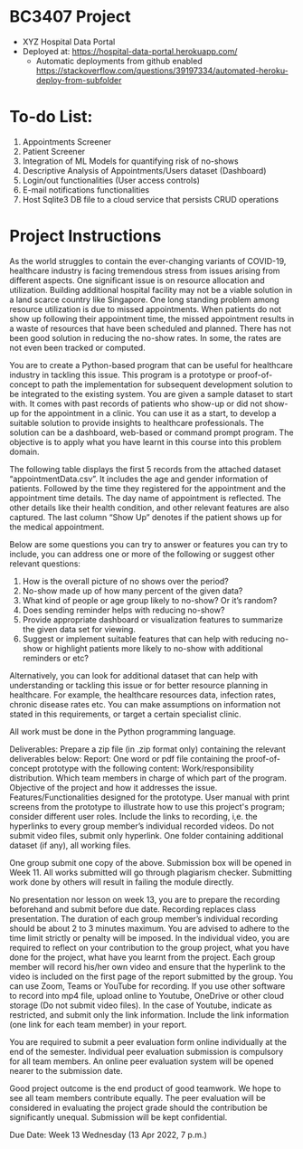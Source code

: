 # BC3407 Project
- XYZ Hospital Data Portal
- Deployed at: https://hospital-data-portal.herokuapp.com/
  - Automatic deployments from github enabled https://stackoverflow.com/questions/39197334/automated-heroku-deploy-from-subfolder

# To-do List:
1. Appointments Screener
2. Patient Screener
3. Integration of ML Models for quantifying risk of no-shows
4. Descriptive Analysis of Appointments/Users dataset (Dashboard)
5. Login/out functionalities (User access controls)
6. E-mail notifications functionalities
7. Host Sqlite3 DB file to a cloud service that persists CRUD operations

# Project Instructions
As the world struggles to contain the ever-changing variants of COVID-19, healthcare industry is facing tremendous stress from issues arising from different aspects. One significant issue is on resource allocation and utilization. Building additional hospital facility may not be a viable solution in a land scarce country like Singapore. One long standing problem among resource utilization is due to missed appointments. When patients do not show up following their appointment time, the missed appointment results in a waste of resources that have been scheduled and planned. There has not been good solution in reducing the no-show rates. In some, the rates are not even been tracked or computed. 

You are to create a Python-based program that can be useful for healthcare industry in tackling this issue. This program is a prototype or proof-of-concept to path the implementation for subsequent development solution to be integrated to the existing system. You are given a sample dataset to start with. It comes with past records of patients who show-up or did not show-up for the appointment in a clinic. You can use it as a start, to develop a suitable solution to provide insights to healthcare professionals. The solution can be a dashboard, web-based or command prompt program. The objective is to apply what you have learnt in this course into this problem domain.
 
The following table displays the first 5 records from the attached dataset “appointmentData.csv”. It includes the age and gender information of patients. Followed by the time they registered for the appointment and the appointment time details. The day name of appointment is reflected. The other details like their health condition, and other relevant features are also captured. The last column “Show Up” denotes if the patient shows up for the medical appointment.

Below are some questions you can try to answer or features you can try to include, you can address one or more of the following or suggest other relevant questions:
1. How is the overall picture of no shows over the period?
2. No-show made up of how many percent of the given data?
3. What kind of people or age group likely to no-show? Or it’s random?
5. Does sending reminder helps with reducing no-show?
6. Provide appropriate dashboard or visualization features to summarize the given data set for viewing.
7. Suggest or implement suitable features that can help with reducing no-show or highlight patients more likely to no-show with additional reminders or etc?
 
Alternatively, you can look for additional dataset that can help with understanding or tackling this issue or for better resource planning in healthcare. For example, the healthcare resources data, infection rates, chronic disease rates etc. You can make assumptions on information not stated in this requirements, or target a certain specialist clinic.
 
All work must be done in the Python programming language.
 
Deliverables:
Prepare a zip file (in .zip format only) containing the relevant deliverables below:
Report: One word or pdf file containing the proof-of-concept prototype with the following content:
Work/responsibility distribution. Which team members in charge of which part of the program.
Objective of the project and how it addresses the issue.
Features/Functionalities designed for the prototype.
User manual with print screens from the prototype to illustrate how to use this project's program; consider different user roles.
Include the links to recording, i,e. the hyperlinks to every group member’s individual recorded videos. Do not submit video files, submit only hyperlink.
One folder containing additional dataset (if any), all working files.
 
One group submit one copy of the above. Submission box will be opened in Week 11. All works submitted will go through plagiarism checker. Submitting work done by others will result in failing the module directly.
 
No presentation nor lesson on week 13, you are to prepare the recording beforehand and submit before due date. Recording replaces class presentation. The duration of each group member’s individual recording should be about 2 to 3 minutes maximum. You are advised to adhere to the time limit strictly or penalty will be imposed. In the individual video, you are required to reflect on your contribution to the group project, what you have done for the project, what have you learnt from the project. Each group member will record his/her own video and ensure that the hyperlink to the video is included on the first page of the report submitted by the group. You can use Zoom, Teams or YouTube for recording. If you use other software to record into mp4 file, upload online to Youtube, OneDrive or other cloud storage (Do not submit video files). In the case of Youtube, indicate as restricted, and submit only the link information. Include the link information (one link for each team member) in your report.
 
You are required to submit a peer evaluation form online individually at the end of the semester.
Individual peer evaluation submission is compulsory for all team members. An online peer evaluation system will be opened nearer to the submission date.
 
Good project outcome is the end product of good teamwork. We hope to see all team members contribute equally. The peer evaluation will be considered in evaluating the project grade should the contribution be significantly unequal. Submission will be kept confidential.
 
Due Date:
Week 13 Wednesday (13 Apr 2022, 7 p.m.)